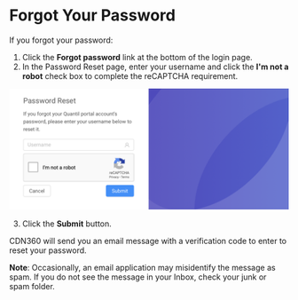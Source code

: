 # Forgot Your Password

If you forgot your password:

1. Click the **Forgot password** link at the bottom of the login page.
2. In the Password Reset page, enter your username and click the **I'm not a robot** check box to complete the reCAPTCHA requirement.

<p align=center><img src="/docs/resources/images/accessing-portal/forgotpsword.png" alt="forgot password" width="900"></p>

3. Click the **Submit** button.

CDN360 will send you an email message with a verification code to enter to reset your password.

**Note**: Occasionally, an email application may misidentify the message as spam. If you do not see the message in your Inbox, check your junk or spam folder.
